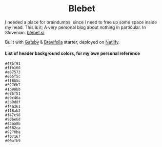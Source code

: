 <h1 align="center">
  Blebet
</h1>

I needed a place for braindumps, since I need to free up some space inside my head. This is it; A very personal blog about nothing in particular. In Slovenian. [blebet.si](https://www.blebet.si)

Built with [Gatsby](https://www.gatsbyjs.org/) & [Brevifolia](https://www.gatsbyjs.org/starters/kendallstrautman/brevifolia-gatsby-forestry/) starter, deployed on [Netlify](https://www.netlify.com/).

#### List of header background colors, for my own personal reference

```
#48bf91
#ffb100
#e87573
#e65f5c
#ff855c
#5276b7
#1b998b
#e76f51
#e9c46a
#2a9d8f
#f4a261
#118ab2
#f47c98
#90be6d
#43aa8b
#0582ca
#9278ba
#f07167
#00afb9
```
